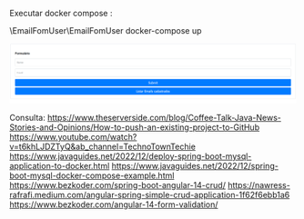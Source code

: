 
Executar docker compose :

\EmailFomUser\EmailFomUser docker-compose up


<img src="formsimples.png">


Consulta:
https://www.theserverside.com/blog/Coffee-Talk-Java-News-Stories-and-Opinions/How-to-push-an-existing-project-to-GitHub
https://www.youtube.com/watch?v=t6khLJDZTyQ&ab_channel=TechnoTownTechie
https://www.javaguides.net/2022/12/deploy-spring-boot-mysql-application-to-docker.html
https://www.javaguides.net/2022/12/spring-boot-mysql-docker-compose-example.html
https://www.bezkoder.com/spring-boot-angular-14-crud/
https://nawress-rafrafi.medium.com/angular-spring-simple-crud-application-1f62f6ebb1a6
https://www.bezkoder.com/angular-14-form-validation/
